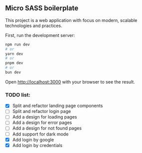 ## Micro SASS boilerplate

This project is a web application with focus on modern, scalable technologies and practices.

First, run the development server:

```bash
npm run dev
# or
yarn dev
# or
pnpm dev
# or
bun dev
```

Open [http://localhost:3000](http://localhost:3000) with your browser to see the result.

### TODO list:

- [x] Split and refactor landing page components
- [ ] Split and refactor login page
- [ ] Add a design for loading pages
- [ ] Add a design for error pages
- [ ] Add a design for not found pages
- [ ] Add support for dark mode
- [x] Add login by google
- [x] Add login by credentials